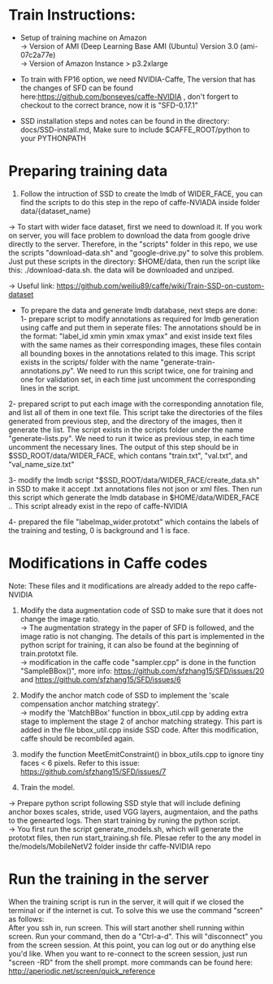 # Train Instructions:

- Setup of training machine on Amazon  <br />
-> Version of AMI (Deep Learning Base AMI (Ubuntu) Version 3.0 (ami-07c2a77e)  <br />
-> Version of Amazon Instance > p3.2xlarge  <br />

- To train with FP16 option, we need NVIDIA-Caffe, The version that has the changes of SFD can be found here:https://github.com/bonseyes/caffe-NVIDIA , don't forgert to checkout to the correct brance, now it is "SFD-0.17.1" <br />
- SSD installation steps and notes can be found in the directory: docs/SSD-install.md, Make sure to include $CAFFE_ROOT/python to your PYTHONPATH

# Preparing training data
1. Follow the intruction of SSD to create the lmdb of WIDER_FACE, you can find the scripts to do this step in the repo of caffe-NVIADA inside folder data/{dataset_name}  <br />

-> To start with wider face dataset, first we need to download it. If you work on server, you will face problem to download the data from google drive directly to the server. Therefore, in the "scripts" folder in this repo, we use the scripts "download-data.sh" and "google-drive.py" to solve this problem. Just put these scripts in the directory: $HOME/data, then run the script like this: ./download-data.sh. the data will be downloaded and unziped.  <br />

-> Useful link: https://github.com/weiliu89/caffe/wiki/Train-SSD-on-custom-dataset <br />

- To prepare the data and generate lmdb database, next steps are done: <br />
 1- prepare script to modify annotations as required for lmdb generation using caffe and put them in seperate files: The annotations should be in the format: "label_id xmin ymin xmax ymax" and exist inside text files with the same names as their corresponding images, these files contain all bounding boxes in the annotations related to this image. This script exists in the scripts/ folder with the name "generate-train-annotations.py". We need to run this script twice, one for training and one for validation set, in each time just uncomment the corresponding lines in the script.  <br />

 2- prepared script to put each image with the corresponding annotation file, and list all of them in one text file. This script take the directories of the files generated from previous step, and the directory of the images, then it generate the list. The script exists in the scripts folder under the name "generate-lists.py". We need to run it twice as previous step, in each time uncomment the necessary lines. The output of this step should be in $SSD_ROOT/data/WIDER_FACE, which contans "train.txt", "val.txt", and "val_name_size.txt"  <br />

 3- modify the lmdb script "$SSD_ROOT/data/WIDER_FACE/create_data.sh" in SSD to make it accept .txt annotations files not json or xml files. Then run this script which generate the lmdb database in $HOME/data/WIDER_FACE .. This script already exist in the repo of caffe-NVIDIA  <br />

 4- prepared the file "labelmap_wider.prototxt" which contains the labels of the training and testing, 0 is background and 1 is face.  <br />

# Modifications in Caffe codes

Note: These files and it modifications are already added to the repo caffe-NVIDIA <br />

1. Modify the data augmentation code of SSD to make sure that it does not change the image ratio. <br />
-> The augmentation strategy in the paper of SFD is followed, and the image ratio is not changing. The details of this part is implemented in the python script for training, it can also be found at the beginning of train.prototxt file.   <br />
-> modification in the caffe code "sampler.cpp" is done in the function "SampleBBox()", more info: https://github.com/sfzhang15/SFD/issues/20 and https://github.com/sfzhang15/SFD/issues/6 <br />

2. Modify the anchor match code of SSD to implement the 'scale compensation anchor matching strategy'. <br />
-> modify the 'MatchBBox' function in bbox_util.cpp by adding extra stage to implement the stage 2 of anchor matching strategy. This part is added in the file bbox_util.cpp inside SSD code. After this modification, caffe should be recombiled again. <br />

3. modify the function MeetEmitConstraint() in bbox_utils.cpp to ignore tiny faces < 6 pixels. Refer to this issue: https://github.com/sfzhang15/SFD/issues/7

4. Train the model.

-> Prepare python script following SSD style that will include defining anchor boxes scales, stride, used VGG layers, augmentaion, and the paths to the genearted logs. Then start training by runing the python script.  <br />
-> You first run the script generate_models.sh, which will generate the prototxt files, then run start_training.sh file. Plesae refer to the any model in the/models/MobileNetV2 folder inside thr caffe-NVIDIA repo <br />

# Run the training in the server

When the training script is run in the server, it will quit if we closed the terminal or if the internet is cut. To solve this we use the command "screen" as follows: <br />
After you ssh in, run screen. This will start another shell running within screen. Run your command, then do a "Ctrl-a-d". This will "disconnect" you from the screen session. At this point, you can log out or do anything else you'd like. When you want to re-connect to the screen session, just run "screen -RD" from the shell prompt.
more commands can be found here: http://aperiodic.net/screen/quick_reference
